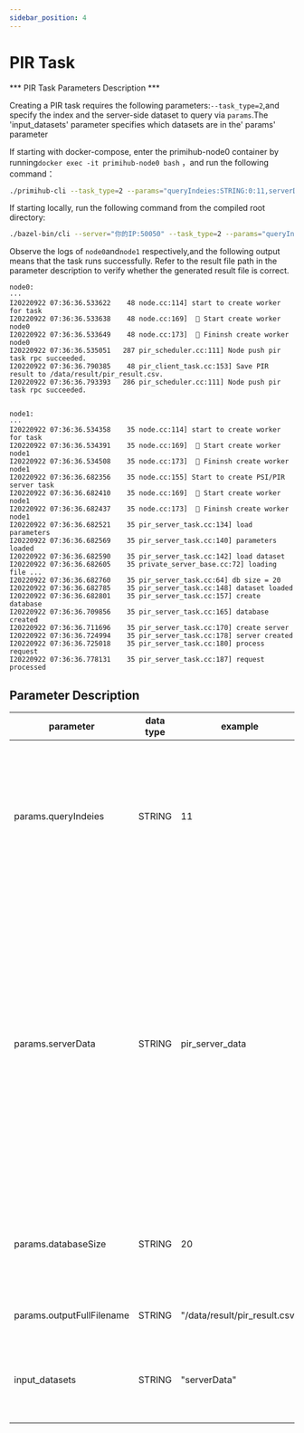 ```yaml
---
sidebar_position: 4
---
```



# PIR Task

*** PIR Task Parameters Description ***

Creating a PIR task requires the following parameters:`--task_type=2`,and specify the index and the server-side dataset to query via `params`.The 'input_datasets' parameter specifies which datasets are in the' params' parameter

If starting with docker-compose, enter the primihub-node0 container by running`docker exec -it primihub-node0 bash` ，and run the following command：

```bash
./primihub-cli --task_type=2 --params="queryIndeies:STRING:0:11,serverData:STRING:0:pir_server_data,databaseSize:STRING:0:20,outputFullFilename:STRING:0:/data/result/pir_result.csv" --input_datasets="serverData"
```

If starting locally, run the following command from the compiled root directory:

```bash
./bazel-bin/cli --server="你的IP:50050" --task_type=2 --params="queryIndeies:STRING:0:11,serverData:STRING:0:pir_server_data,databaseSize:STRING:0:20,outputFullFilename:STRING:0:/data/result/pir_result.csv" --input_datasets="serverData"
```

Observe the logs of `node0`and`node1` respectively,and the following output means that the task runs successfully. Refer to the result file path in the parameter description to verify whether the generated result file is correct.

```
node0:
···
I20220922 07:36:36.533622    48 node.cc:114] start to create worker for task
I20220922 07:36:36.533638    48 node.cc:169]  🤖️ Start create worker node0
I20220922 07:36:36.533649    48 node.cc:173]  🤖️ Fininsh create worker node0
I20220922 07:36:36.535051   287 pir_scheduler.cc:111] Node push pir task rpc succeeded.
I20220922 07:36:36.790385    48 pir_client_task.cc:153] Save PIR result to /data/result/pir_result.csv.
I20220922 07:36:36.793393   286 pir_scheduler.cc:111] Node push pir task rpc succeeded.


node1:
···
I20220922 07:36:36.534358    35 node.cc:114] start to create worker for task
I20220922 07:36:36.534391    35 node.cc:169]  🤖️ Start create worker node1
I20220922 07:36:36.534508    35 node.cc:173]  🤖️ Fininsh create worker node1
I20220922 07:36:36.682356    35 node.cc:155] Start to create PSI/PIR server task
I20220922 07:36:36.682410    35 node.cc:169]  🤖️ Start create worker node1
I20220922 07:36:36.682437    35 node.cc:173]  🤖️ Fininsh create worker node1
I20220922 07:36:36.682521    35 pir_server_task.cc:134] load parameters
I20220922 07:36:36.682569    35 pir_server_task.cc:140] parameters loaded
I20220922 07:36:36.682590    35 pir_server_task.cc:142] load dataset
I20220922 07:36:36.682605    35 private_server_base.cc:72] loading file ...
I20220922 07:36:36.682760    35 pir_server_task.cc:64] db size = 20
I20220922 07:36:36.682785    35 pir_server_task.cc:148] dataset loaded
I20220922 07:36:36.682801    35 pir_server_task.cc:157] create database
I20220922 07:36:36.709856    35 pir_server_task.cc:165] database created
I20220922 07:36:36.711696    35 pir_server_task.cc:170] create server
I20220922 07:36:36.724994    35 pir_server_task.cc:178] server created
I20220922 07:36:36.725018    35 pir_server_task.cc:180] process request
I20220922 07:36:36.778131    35 pir_server_task.cc:187] request processed
```

## Parameter Description

| parameter| data type | example | parameter description
| ---- | ---- | ---- | ---- |
| params.queryIndeies | STRING | 11 | 表示检索pir数据库index值为11数据记录，index值不能超过数据库的记录数，否则出错。（当前版本pir支持一次请求包含多个index，index值之间用英文逗号分割，而由于当前命令行请求中逗号用于分割参数，所以命令行启动任务只包含1个index值。）|
| params.serverData | STRING | pir_server_data | 该参数值为pir服务的服务端数据标识符，系统调度节点通过数据标识符找到注册对应数据的工作节点，pir客户端节点将向该节点发送匿踪查询请求。pir服务端加载该标识符对应文件生成pir数据库。（pir服务中调度节点默认作为pir服务的客户端节点。用例中数据注册到节点node1中，在config目中对应的配置文件是primihub_node1.yaml，添加数据的保存路径，设置该数据的description为"pir_server_data"，作为该数据标志符。标志符用户可以自主设置，请求任务中的参数值与配置文件中标志符保持一致））|
| params.databaseSize | STRING | 20 | 表示检索的pir数据库的数据记录数量，当前版本pir需要从cli通知客户端节点数据库的规模，如果未提供该参数或者该参数设置错误则会引发pir报错。 |
| params.outputFullFilename | STRING | "/data/result/pir_result.csv" | 指定pir匿踪查询结果保存文件的文件名和文件所在目录的绝对路径。|
| input_datasets | STRING | "serverData" | 该参数值指定params参数集合的数据集参数，实例中params.serverData是数据集参数，通过数据集参数值找到相关工作节点。|
